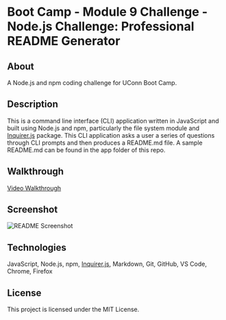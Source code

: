 # Boot Camp - Module 9 Challenge - Node.js Challenge: Professional README Generator

## About

A Node.js and npm coding challenge for UConn Boot Camp.

## Description

This is a command line interface (CLI) application written in JavaScript and built using Node.js and npm, particularly the file system module and [Inquirer.js](https://www.npmjs.com/package/inquirer/v/8.2.4) package. This CLI application asks a user a series of questions through CLI prompts and then produces a README.md file. A sample README.md can be found in the app folder of this repo.

## Walkthrough

[Video Walkthrough](https://drive.google.com/file/d/1uEYEl3UqOUte5uYH_w0HBatrMzc6f12R/view)

## Screenshot

![README Screenshot](/images/screenshot.gif)

## Technologies

JavaScript, Node.js, npm, [Inquirer.js](https://www.npmjs.com/package/inquirer/v/8.2.4), Markdown, Git, GitHub, VS Code, Chrome, Firefox

## License

This project is licensed under the MIT License.
